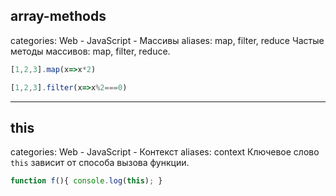 ## array-methods
categories: Web - JavaScript - Массивы
aliases: map, filter, reduce
Частые методы массивов: map, filter, reduce.
```javascript
[1,2,3].map(x=>x*2)
```
```javascript
[1,2,3].filter(x=>x%2===0)
```

---

## this
categories: Web - JavaScript - Контекст
aliases: context
Ключевое слово `this` зависит от способа вызова функции.
```javascript
function f(){ console.log(this); }
```
